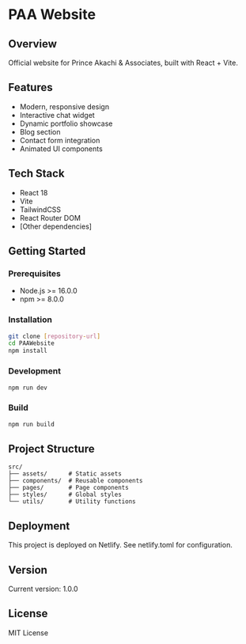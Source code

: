 # PAA Website

## Overview
Official website for Prince Akachi & Associates, built with React + Vite.

## Features

- Modern, responsive design
- Interactive chat widget
- Dynamic portfolio showcase
- Blog section
- Contact form integration
- Animated UI components

## Tech Stack
- React 18
- Vite
- TailwindCSS
- React Router DOM
- [Other dependencies]

## Getting Started

### Prerequisites
- Node.js >= 16.0.0
- npm >= 8.0.0

### Installation
```bash
git clone [repository-url]
cd PAAWebsite
npm install
```

### Development
```bash
npm run dev
```

### Build
```bash
npm run build
```

## Project Structure
```
src/
├── assets/      # Static assets
├── components/  # Reusable components
├── pages/       # Page components
├── styles/      # Global styles
└── utils/       # Utility functions
```

## Deployment
This project is deployed on Netlify. See netlify.toml for configuration.

## Version
Current version: 1.0.0

## License

MIT License

